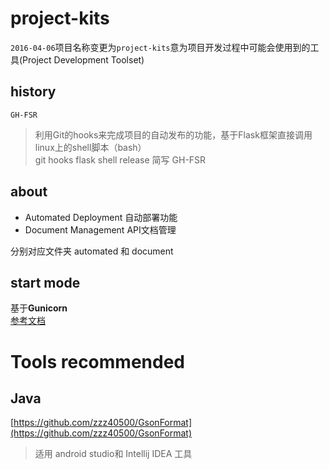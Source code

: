 # project-kits
`2016-04-06`项目名称变更为`project-kits`意为项目开发过程中可能会使用到的工具(Project Development Toolset)

## history
`GH-FSR`
> 利用Git的hooks来完成项目的自动发布的功能，基于Flask框架直接调用linux上的shell脚本（bash）   
> git hooks flask shell release 简写 GH-FSR  


## about
- Automated Deployment 自动部署功能
- Document Management API文档管理

分别对应文件夹 automated 和 document

## start mode
基于**Gunicorn**  
[参考文档](http://docs.jinkan.org/docs/flask/deploying/wsgi-standalone.html)

# Tools recommended

## Java 
[https://github.com/zzz40500/GsonFormat](https://github.com/zzz40500/GsonFormat)
> 适用 android studio和 Intellij IDEA 工具